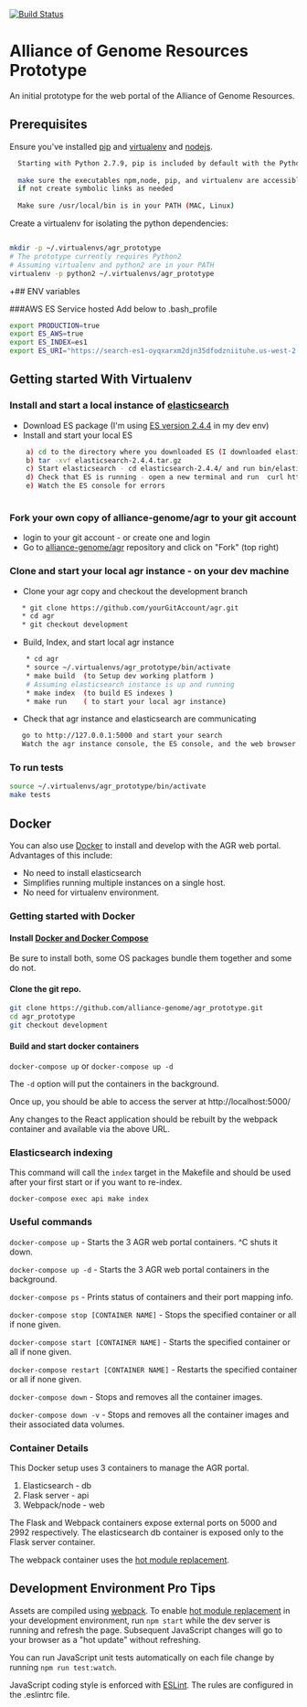 [![Build Status](https://travis-ci.org/alliance-genome/agr.svg?branch=master)](https://travis-ci.org/alliance-genome/agr_prototype)

# Alliance of Genome Resources Prototype
An initial prototype for the web portal of the Alliance of Genome
Resources.

## Prerequisites

Ensure you've installed [pip][1] and [virtualenv][2] and [nodejs][3].
```bash
  Starting with Python 2.7.9, pip is included by default with the Python binary installers. 
  
  make sure the executables npm,node, pip, and virtualenv are accessible from /usr/local/bin  (MAC, Linux)
  if not create symbolic links as needed
  
  Make sure /usr/local/bin is in your PATH (MAC, Linux)
```
Create a virtualenv for isolating the python dependencies:

```bash

mkdir -p ~/.virtualenvs/agr_prototype
# The prototype currently requires Python2
# Assuming virtualenv and python2 are in your PATH
virtualenv -p python2 ~/.virtualenvs/agr_prototype
```
+## ENV variables

###AWS ES Service hosted
Add below to .bash_profile

```bash
export PRODUCTION=true
export ES_AWS=true
export ES_INDEX=es1
export ES_URI="https://search-es1-oyqxarxm2djn35dfodzniituhe.us-west-2.es.amazonaws.com/"
```

## Getting started With Virtualenv
### Install and start a local instance of [elasticsearch][8]
* Download ES package (I'm using [ES version 2.4.4][11] in my dev env)
* Install and start your local ES 
```bash
    a) cd to the directory where you downloaded ES (I downloaded elasticsearch-2.4.4.tar.gz)   
    b) tar -xvf elasticsearch-2.4.4.tar.gz   
    c) Start elasticsearch - cd elasticsearch-2.4.4/ and run bin/elasticsearch
    d) Check that ES is running - open a new terminal and run  curl http:://localhost:9200/
    e) Watch the ES console for errors 
    
```
### Fork your own copy of alliance-genome/agr to your git account
* login to your git account - or create one and login
* Go to [alliance-genome/agr][12] repository and click on "Fork" (top right)

### Clone and start your local agr instance - on your dev machine
* Clone your agr copy and checkout the development branch
```bash
   * git clone https://github.com/yourGitAccount/agr.git
   * cd agr
   * git checkout development
```
* Build, Index, and start local agr instance
```bash
    * cd agr
    * source ~/.virtualenvs/agr_prototype/bin/activate
    * make build  (to Setup dev working platform )
    # Assuming elasticsearch instance is up and running
    * make index  (to build ES indexes )   
    * make run    ( to start your local agr instance)
```
* Check that agr instance and elasticsearch are communicating
```bash
   go to http://127.0.0.1:5000 and start your search
   Watch the agr instance console, the ES console, and the web browser results
```

### To run tests
```bash
source ~/.virtualenvs/agr_prototype/bin/activate
make tests
```

## Docker

You can also use [Docker][7] to install and develop with the AGR web portal.  Advantages of
this include:

* No need to install elasticsearch
* Simplifies running multiple instances on a single host.
* No need for virtualenv environment.

### Getting started with Docker

#### Install [Docker and Docker Compose](https:///www.docker.com/products/overview)

Be sure to install both, some OS packages bundle them together and some do not.

#### Clone the git repo.

```bash
git clone https://github.com/alliance-genome/agr_prototype.git
cd agr_prototype
git checkout development
```

#### Build and start docker containers

`docker-compose up` or `docker-compose up -d` 

The `-d` option will put the containers in the background.

Once up, you should be able to access the server at http://localhost:5000/

Any changes to the React application should be rebuilt by the webpack container
and available via the above URL.

### Elasticsearch indexing

This command will call the `index` target in the Makefile and should be
used after your first start or if you want to re-index.

`docker-compose exec api make index`

### Useful commands

`docker-compose up` - Starts the 3 AGR web portal containers.  ^C shuts it down.

`docker-compose up -d` - Starts the 3 AGR web portal containers in the background.

`docker-compose ps` - Prints status of containers and their port mapping info.

`docker-compose stop [CONTAINER NAME]` - Stops the specified container or all if none given.

`docker-compose start [CONTAINER NAME]` - Starts the specified container or all if none given.

`docker-compose restart [CONTAINER NAME]` - Restarts the specified container or all if none given.

`docker-compose down` - Stops and removes all the container images.

`docker-compose down -v` - Stops and removes all the container images and their associated data volumes.

### Container Details

This Docker setup uses 3 containers to manage the AGR portal.

1. Elasticsearch - db
2. Flask server  - api
3. Webpack/node  - web

The Flask and Webpack containers expose external ports on 5000 and 2992 respectively.
The elasticsearch db container is exposed only to the Flask server container.

The webpack container uses the [hot module replacement][5].

## Development Environment Pro Tips
Assets are compiled using [webpack][4]. 
To enable [hot module replacement][5] in your development environment,
run `npm start` while the dev server is running and refresh the page.
Subsequent JavaScript changes will go to your browser as a "hot
update" without refreshing.

You can run JavaScript unit tests automatically on each file change by
running `npm run test:watch`.

JavaScript coding style is enforced with [ESLint][6].
The rules are configured in the .eslintrc file.

[1]: https://pip.pypa.io/en/stable/installing/
[2]: https://virtualenv.pypa.io/en/stable/installation/
[3]: https://docs.npmjs.com/getting-started/installing-node
[4]: https://webpack.github.io/
[5]: https://webpack.github.io/docs/hot-module-replacement.html
[6]: http://eslint.org/
[7]: https://www.docker.com/
[8]: https://www.elastic.co/downloads/elasticsearch
[9]: https://nodejs.org
[10]: https://www.python.org/ftp/python
[11]: https://download.elastic.co/elasticsearch/release/org/elasticsearch/distribution/tar/elasticsearch/2.4.4/elasticsearch-2.4.4.tar.gz
[12]: https://github.com/alliance-genome/agr
